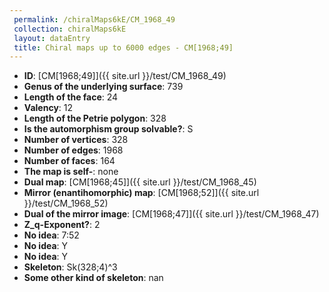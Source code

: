 ```yaml
--- 
 permalink: /chiralMaps6kE/CM_1968_49 
 collection: chiralMaps6kE
 layout: dataEntry
 title: Chiral maps up to 6000 edges - CM[1968;49]
---
```


- **ID**: [CM[1968;49]]({{ site.url }}/test/CM_1968_49)
- **Genus of the underlying surface**: 739
- **Length of the face**: 24
- **Valency**: 12
- **Length of the Petrie polygon**: 328
- **Is the automorphism group solvable?**: S
- **Number of vertices**: 328
- **Number of edges**: 1968
- **Number of faces**: 164
- **The map is self-**: none
- **Dual map**: [CM[1968;45]]({{ site.url }}/test/CM_1968_45)
- **Mirror (enantihomorphic) map**: [CM[1968;52]]({{ site.url }}/test/CM_1968_52)
- **Dual of the mirror image**: [CM[1968;47]]({{ site.url }}/test/CM_1968_47)
- **Z_q-Exponent?**: 2
- **No idea**:  7:52
- **No idea**: Y
- **No idea**: Y
- **Skeleton**: Sk(328;4)^3
- **Some other kind of skeleton**: nan
